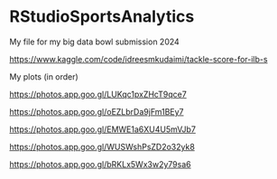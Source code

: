 # RStudioSportsAnalytics
My file for my big data bowl submission 2024

https://www.kaggle.com/code/idreesmkudaimi/tackle-score-for-ilb-s


My plots (in order)

https://photos.app.goo.gl/LUKqc1pxZHcT9qce7


https://photos.app.goo.gl/oEZLbrDa9jFm1BEy7


https://photos.app.goo.gl/EMWE1a6XU4U5mVJb7


https://photos.app.goo.gl/WUSWshPsZD2o32yk8


https://photos.app.goo.gl/bRKLx5Wx3w2y79sa6
